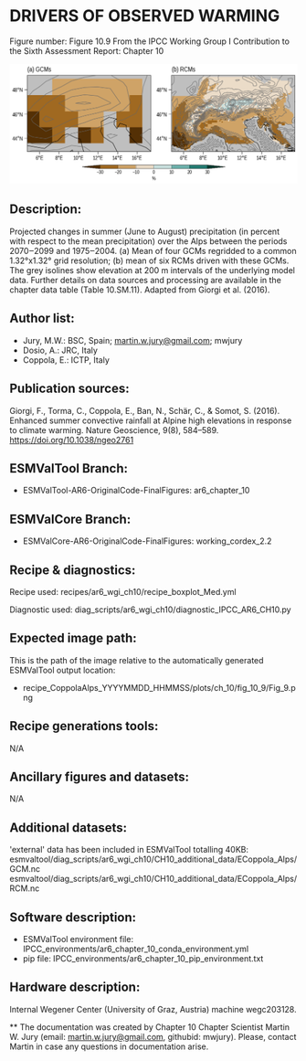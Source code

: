 DRIVERS OF OBSERVED WARMING
============

Figure number: Figure 10.9
From the IPCC Working Group I Contribution to the Sixth Assessment Report: Chapter 10

![Figure 10.9](../images/ar6_wg1_chap10_figure10_9_precip_alps.png?raw=true)


Description:
------------
Projected changes in summer (June to August) precipitation (in percent with respect to the mean precipitation) over the Alps between  the periods 2070‒2099 and 1975‒2004. (a) Mean of four GCMs regridded to a common 1.32°x1.32° grid resolution; (b) mean of six RCMs driven with these GCMs. The grey isolines show elevation at 200 m intervals of the underlying model data. Further details on data sources and processing are available in the chapter data table (Table 10.SM.11). Adapted from Giorgi et al. (2016).


Author list:
------------
- Jury, M.W.: BSC, Spain; martin.w.jury@gmail.com; mwjury
- Dosio, A.: JRC, Italy
- Coppola, E.: ICTP, Italy


Publication sources:
--------------------
Giorgi, F., Torma, C., Coppola, E., Ban, N., Schär, C., & Somot, S. (2016). Enhanced summer convective rainfall at Alpine high elevations in response to climate warming. Nature Geoscience, 9(8), 584–589. https://doi.org/10.1038/ngeo2761


ESMValTool Branch:
------------------
- ESMValTool-AR6-OriginalCode-FinalFigures: ar6_chapter_10


ESMValCore Branch:
------------------
- ESMValCore-AR6-OriginalCode-FinalFigures: working_cordex_2.2


Recipe & diagnostics:
---------------------
Recipe used: recipes/ar6_wgi_ch10/recipe_boxplot_Med.yml

Diagnostic used: diag_scripts/ar6_wgi_ch10/diagnostic_IPCC_AR6_CH10.py


Expected image path:
--------------------
This is the path of the image relative to the automatically generated ESMValTool output location:
- recipe_CoppolaAlps_YYYYMMDD_HHMMSS/plots/ch_10/fig_10_9/Fig_9.png


Recipe generations tools:
-------------------------
N/A


Ancillary figures and datasets:
-------------------------------
N/A


Additional datasets:
--------------------
'external' data has been included in ESMValTool totalling 40KB:
esmvaltool/diag_scripts/ar6_wgi_ch10/CH10_additional_data/ECoppola_Alps/GCM.nc
esmvaltool/diag_scripts/ar6_wgi_ch10/CH10_additional_data/ECoppola_Alps/RCM.nc


Software description:
---------------------
- ESMValTool environment file: IPCC_environments/ar6_chapter_10_conda_environment.yml
- pip file: IPCC_environments/ar6_chapter_10_pip_environment.txt


Hardware description:
---------------------
Internal Wegener Center (University of Graz, Austria) machine wegc203128.

** The documentation was created by Chapter 10 Chapter Scientist Martin W. Jury (email: martin.w.jury@gmail.com, githubid: mwjury). Please, contact Martin in case any questions in documentation arise.
